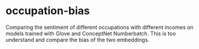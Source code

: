 # occupation-bias
Comparing the sentiment of different occupations with different incomes on models trained with Glove and ConceptNet Numberbatch. This is too understand and compare the bias of the two embeddings.
